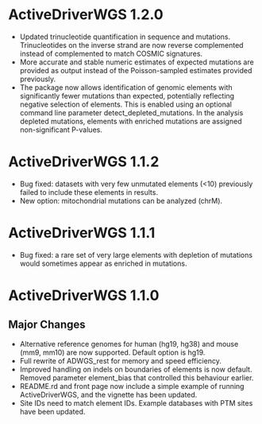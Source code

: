 # ActiveDriverWGS 1.2.0

* Updated trinucleotide quantification in sequence and mutations. Trinucleotides on the inverse strand are now reverse complemented instead of complemented to match COSMIC signatures.
* More accurate and stable numeric estimates of expected mutations are provided as output instead of the Poisson-sampled estimates provided previously. 
* The package now allows identification of genomic elements with significantly fewer mutations than expected, potentially reflecting negative selection of elements. This is enabled using an optional command line parameter detect_depleted_mutations. In the analysis depleted mutations, elements with enriched mutations are assigned non-significant P-values.

# ActiveDriverWGS 1.1.2

* Bug fixed: datasets with very few unmutated elements (<10) previously failed to include these elements in results.
* New option: mitochondrial mutations can be analyzed (chrM). 

# ActiveDriverWGS 1.1.1

* Bug fixed: a rare set of very large elements with depletion of mutations would sometimes appear as enriched in mutations. 

# ActiveDriverWGS 1.1.0

## Major Changes

* Alternative reference genomes for human (hg19, hg38) and mouse (mm9, mm10) are now supported. Default option is hg19.
* Full rewrite of ADWGS_rest for memory and speed efficiency.
* Improved handling on indels on boundaries of elements is now default. Removed parameter element_bias that controlled this behaviour earlier. 
* README.rd and front page now include a simple example of running ActiveDriverWGS, and the vignette has been updated.
* Site IDs need to match element IDs. Example databases with PTM sites have been updated. 
